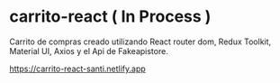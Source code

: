# carrito-react ( In Process ) 
Carrito de compras creado utilizando React router dom, Redux Toolkit, Material UI, Axios y el Api de Fakeapistore.

https://carrito-react-santi.netlify.app
